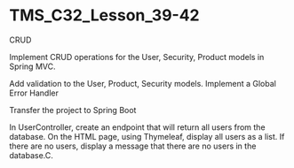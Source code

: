 # TMS_C32_Lesson_39-42
CRUD 

Implement CRUD operations for the User, Security, Product models in Spring MVC.

Add validation to the User, Product, Security models. Implement a Global Error Handler

Transfer the project to Spring Boot

In UserController, create an endpoint that will return all users from the database. On the HTML page, using Thymeleaf, display all users as a list. If there are no users, display a message that there are no users in the database.C.
